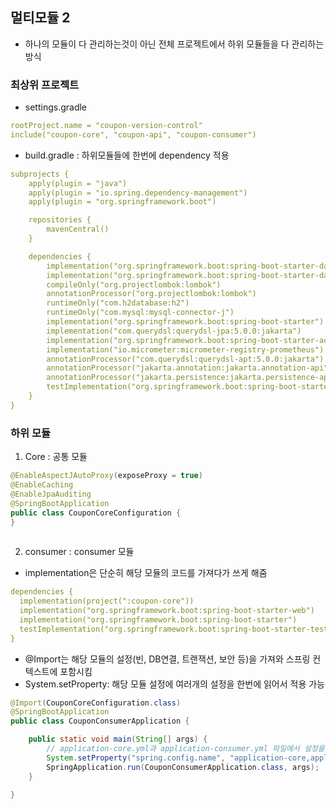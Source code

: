 ## 멀티모듈 2
- 하나의 모듈이 다 관리하는것이 아닌 전체 프로젝트에서 하위 모듈들을 다 관리하는 방식

### 최상위 프로젝트
- settings.gradle
```yaml
rootProject.name = "coupon-version-control"
include("coupon-core", "coupon-api", "coupon-consumer")
```
- build.gradle : 하위모듈들에 한번에 dependency 적용
```yaml
subprojects {
    apply(plugin = "java")
    apply(plugin = "io.spring.dependency-management")
    apply(plugin = "org.springframework.boot")

    repositories {
        mavenCentral()
    }

    dependencies {
        implementation("org.springframework.boot:spring-boot-starter-data-jpa")
        implementation("org.springframework.boot:spring-boot-starter-data-redis")
        compileOnly("org.projectlombok:lombok")
        annotationProcessor("org.projectlombok:lombok")
        runtimeOnly("com.h2database:h2")
        runtimeOnly("com.mysql:mysql-connector-j")
        implementation("org.springframework.boot:spring-boot-starter")
        implementation("com.querydsl:querydsl-jpa:5.0.0:jakarta")
        implementation("org.springframework.boot:spring-boot-starter-actuator")
        implementation("io.micrometer:micrometer-registry-prometheus")
        annotationProcessor("com.querydsl:querydsl-apt:5.0.0:jakarta")
        annotationProcessor("jakarta.annotation:jakarta.annotation-api")
        annotationProcessor("jakarta.persistence:jakarta.persistence-api")
        testImplementation("org.springframework.boot:spring-boot-starter-test")
    }
}
```

### 하위 모듈

1. Core : 공통 모듈
```java
@EnableAspectJAutoProxy(exposeProxy = true)
@EnableCaching
@EnableJpaAuditing
@SpringBootApplication
public class CouponCoreConfiguration {
}
 
```

2. consumer : consumer 모듈
- implementation은 단순히 해당 모듈의 코드를 가져다가 쓰게 해줌
```yaml
dependencies {
  implementation(project(":coupon-core"))
  implementation("org.springframework.boot:spring-boot-starter-web")
  implementation("org.springframework.boot:spring-boot-starter")
  testImplementation("org.springframework.boot:spring-boot-starter-test")
} 
```

- @Import는 해당 모듈의 설정(빈, DB연결, 트랜잭션, 보안 등)을 가져와 스프링 컨텍스트에 포함시킴
- System.setProperty: 해당 모듈 설정에 여러개의 설정을 한번에 읽어서 적용 가능
```java
@Import(CouponCoreConfiguration.class)
@SpringBootApplication
public class CouponConsumerApplication {

    public static void main(String[] args) {
        // application-core.yml과 application-consumer.yml 파일에서 설정을 읽고 적용
        System.setProperty("spring.config.name", "application-core,application-consumer");
        SpringApplication.run(CouponConsumerApplication.class, args);
    }

}
```